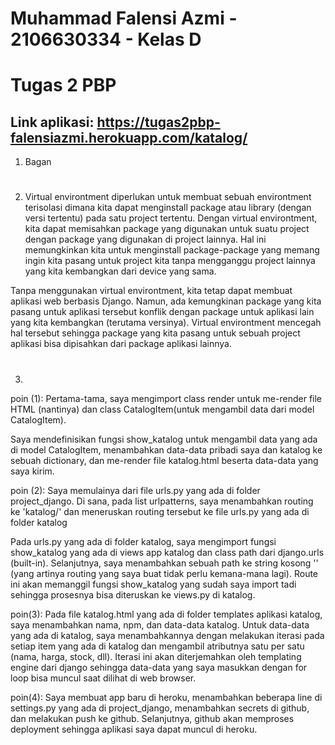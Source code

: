 # Muhammad Falensi Azmi - 2106630334 - Kelas D
# Tugas 2 PBP
## Link aplikasi: https://tugas2pbp-falensiazmi.herokuapp.com/katalog/

1. Bagan

#

2. Virtual environtment diperlukan untuk membuat sebuah environtment terisolasi dimana kita dapat menginstall package atau library (dengan versi tertentu) pada satu project tertentu. Dengan virtual environtment, kita dapat memisahkan package yang digunakan untuk suatu project dengan package yang digunakan di project lainnya. Hal ini memungkinkan kita untuk menginstall package-package yang memang ingin kita pasang untuk project kita tanpa mengganggu project lainnya yang kita kembangkan dari device yang sama.

Tanpa menggunakan virtual environtment, kita tetap dapat membuat aplikasi web berbasis Django. Namun, ada kemungkinan package yang kita pasang untuk aplikasi tersebut konflik dengan package untuk aplikasi lain yang kita kembangkan (terutama versinya). Virtual environtment mencegah hal tersebut sehingga package yang kita pasang untuk sebuah project aplikasi bisa dipisahkan dari package aplikasi lainnya.

#

3.
poin (1):
Pertama-tama, saya mengimport class render untuk me-render file HTML (nantinya) dan class CatalogItem(untuk mengambil data dari model CatalogItem).

Saya mendefinisikan fungsi show_katalog untuk mengambil data yang ada di model CatalogItem, menambahkan data-data pribadi saya dan katalog ke sebuah dictionary, dan me-render file katalog.html beserta data-data yang saya kirim.

poin (2):
Saya memulainya dari file urls.py yang ada di folder project_django. Di sana, pada list urlpatterns, saya menambahkan routing ke 'katalog/' dan meneruskan routing tersebut ke file urls.py yang ada di folder katalog

Pada urls.py yang ada di folder katalog, saya mengimport fungsi show_katalog yang ada di views app katalog dan class path dari django.urls (built-in). Selanjutnya, saya menambahkan sebuah path ke string kosong '' (yang artinya routing yang saya buat tidak perlu kemana-mana lagi). Route ini akan memanggil fungsi show_katalog yang sudah saya import tadi sehingga prosesnya bisa diteruskan ke views.py di katalog.

poin(3):
Pada file katalog.html yang ada di folder templates aplikasi katalog, saya menambahkan nama, npm, dan data-data katalog. Untuk data-data yang ada di katalog, saya menambahkannya dengan melakukan iterasi pada setiap item yang ada di katalog dan mengambil atributnya satu per satu (nama, harga, stock, dll). Iterasi ini akan diterjemahkan oleh templating engine dari django sehingga data-data yang saya masukkan dengan for loop bisa muncul saat dilihat di web browser.

poin(4):
Saya membuat app baru di heroku, menambahkan beberapa line di settings.py yang ada di project_django, menambahkan secrets di github, dan melakukan push ke github. Selanjutnya, github akan memproses deployment sehingga aplikasi saya dapat muncul di heroku.